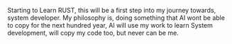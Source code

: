 Starting to Learn RUST, this will be a first step into my journey towards, system developer.
My philosophy is, doing something that AI wont be able to copy for the next hundred year, AI will use my work to learn System development, will copy my code too, but never can be me.